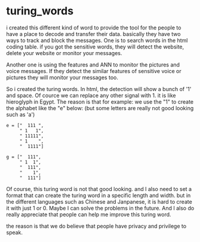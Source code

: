 # turing_words
i created this different kind of word to provide the tool for the people to have a place to decode and transfer their data.
basically they have two ways to track and block the messages. 
One is to search words in the html coding table. if you got the sensitive words, they will detect the website, 
delete your website or monitor your messages.

Another one is using the features and ANN to monitor the pictures and voice messages.
If they detect the similar features of sensitive voice 
or pictures they will monitor your messages too. 

So i created the turing words. In html, the detection will show a bunch of '1' and space. Of cource we can replace any other signal with 1.
it is like hieroglyph in Egypt. The reason is that 
for example: we use the "1" to create the alphabet like the "e" below: (but some letters are really not good looking such as 'a')

    e = ["  111 ",
         " 1   1",
         " 11111",
         " 1    ",
         "  1111"]

    g = ["  111",
         " 1  1",
         "  111",
         "    1",
         "  111"]

         


Of course, this turing word is not that good looking. and I also need to set a format that can create the turing word in a specific
length and width. but in the different languages such as Chinese and Janpanese, it is hard to create it with just 1 or 0. 
Maybe I can solve the problems in the future. And I also do really appreciate that people can help me  improve this turing word.

the reason is that we do believe that people have privacy and privilege to speak.







